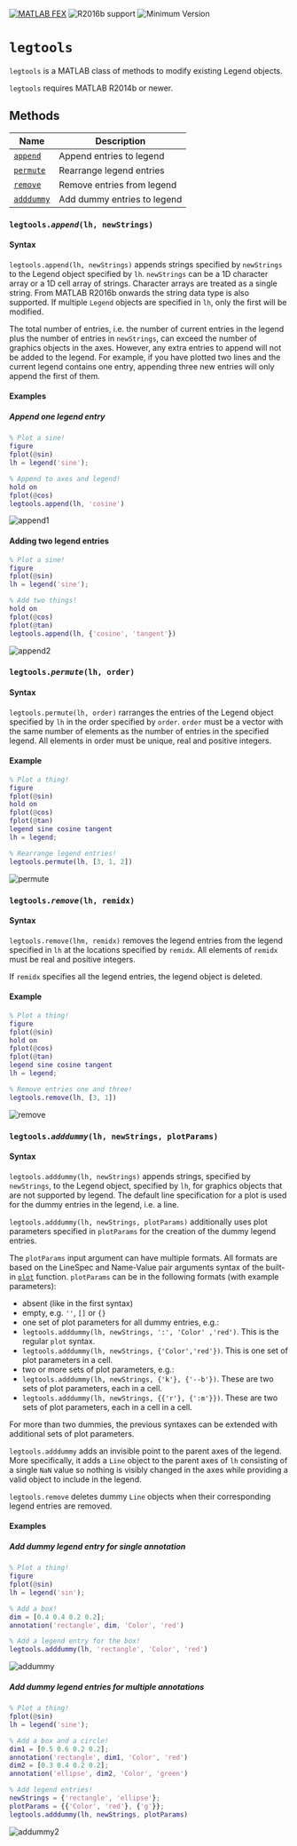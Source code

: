 [![MATLAB FEX](https://img.shields.io/badge/MATLAB%20FEX-legtools-brightgreen.svg)](http://www.mathworks.com/matlabcentral/fileexchange/57241-hg2-legend-tools) ![R2016b support](https://img.shields.io/badge/supports-R2016b%20(v9.1)-brightgreen.svg) ![Minimum Version](https://img.shields.io/badge/requires-R2014b%20(v8.4)-orange.svg)

# `legtools`
`legtools` is a MATLAB class of methods to modify existing Legend objects.

`legtools` requires MATLAB R2014b or newer.

## Methods
Name | Description
----------|--------------
[`append`](#append) | Append entries to legend
[`permute`](#permute) | Rearrange legend entries  
[`remove`](#remove) | Remove entries from legend
[`adddummy`](#adddummy) | Add dummy entries to legend

<a name="append"></a>
### `legtools.`*`append`*`(lh, newStrings)`
#### Syntax
`legtools.append(lh, newStrings)` appends strings specified
by `newStrings` to the Legend object specified by `lh`.
`newStrings` can be a 1D character array or a 1D cell array
of strings. Character arrays are treated as a single
string. From MATLAB R2016b onwards the string data type is
also supported. If multiple `Legend` objects are specified
in `lh`, only the first will be modified.

The total number of entries, i.e. the number of current
entries in the legend plus the number of entries in
`newStrings`, can exceed the number of graphics objects in
the axes. However, any extra entries to append will not be
added to the legend. For example, if you have plotted two
lines and the current legend contains one entry, appending
three new entries will only append the first of them.

#### Examples
##### Append one legend entry
```matlab
% Plot a sine!
figure
fplot(@sin)
lh = legend('sine');

% Append to axes and legend!
hold on
fplot(@cos)
legtools.append(lh, 'cosine')
```
![append1](../readme/img/append1.png)

#### Adding two legend entries
```matlab
% Plot a sine!
figure
fplot(@sin)
lh = legend('sine');

% Add two things!
hold on
fplot(@cos)
fplot(@tan)
legtools.append(lh, {'cosine', 'tangent'})
```
![append2](../readme/img/append2.png)

<a name="permute"></a>
### `legtools.`*`permute`*`(lh, order)`
#### Syntax
`legtools.permute(lh, order)` rarranges the entries of the
Legend object specified by `lh` in the order specified by
`order`. `order` must be a vector with the same number of
elements as the number of entries in the specified legend.
All elements in order must be unique, real and positive
integers.

#### Example
```matlab
% Plot a thing!
figure
fplot(@sin)
hold on
fplot(@cos)
fplot(@tan)
legend sine cosine tangent
lh = legend;

% Rearrange legend entries!
legtools.permute(lh, [3, 1, 2])
```
![permute](../readme/img/permute.png)

<a name="remove"></a>
### `legtools.`*`remove`*`(lh, remidx)`
#### Syntax            
`legtools.remove(lhm, remidx)` removes the legend entries from
the legend specified in `lh` at the locations specified by
`remidx`. All elements of `remidx` must be real and positive
integers.

If `remidx` specifies all the legend entries, the legend
object is deleted.

#### Example
```matlab
% Plot a thing!
figure
fplot(@sin)
hold on
fplot(@cos)
fplot(@tan)
legend sine cosine tangent
lh = legend;

% Remove entries one and three!
legtools.remove(lh, [3, 1])
```
![remove](../readme/img/remove.png)

<a name="adddummy"></a>
### `legtools.`*`adddummy`*`(lh, newStrings, plotParams)`
#### Syntax
`legtools.adddummy(lh, newStrings)` appends strings, specified
by `newStrings`, to the Legend object, specified by `lh`, for
graphics objects that are not supported by legend. The
default line specification for a plot is used for the dummy
entries in the legend, i.e. a line.

`legtools.adddummy(lh, newStrings, plotParams)` additionally
uses plot parameters specified in `plotParams` for the
creation of the dummy legend entries.

The `plotParams` input argument can have multiple formats.
All formats are based on the LineSpec and Name-Value pair
arguments syntax of the built-in [`plot`](https://mathworks.com/help/matlab/ref/plot.html) function. `plotParams`
can be in the following formats (with example parameters):
- absent (like in the first syntax)
- empty, e.g. `''`, `[]` or `{}`
- one set of plot parameters for all dummy entries, e.g.:
 - `legtools.adddummy(lh, newStrings, ':', 'Color' ,'red')`. This is the regular `plot` syntax.
 - `legtools.adddummy(lh, newStrings, {'Color','red'})`. This is one set of plot parameters in a cell.
- two or more sets of plot parameters, e.g.:
 - `legtools.adddummy(lh, newStrings, {'k'}, {'--b'})`. These are two sets of plot parameters, each in a cell.
 - `legtools.adddummy(lh, newStrings, {{'r'}, {':m'}})`. These are two sets of plot parameters, each in a cell in a cell.

For more than two dummies, the previous syntaxes can be
extended with additional sets of plot parameters.

`legtools.adddummy` adds an invisible point to the parent
axes of the legend. More specifically, it adds a `Line`
object to the parent axes of `lh` consisting of a single `NaN`
value so nothing is visibly changed in the axes while
providing a valid object to include in the legend.

`legtools.remove` deletes dummy `Line` objects when their
corresponding legend entries are removed.

#### Examples
##### Add dummy legend entry for single annotation
```matlab
% Plot a thing!
figure
fplot(@sin)
lh = legend('sin');

% Add a box!
dim = [0.4 0.4 0.2 0.2];
annotation('rectangle', dim, 'Color', 'red')

% Add a legend entry for the box!
legtools.adddummy(lh, 'rectangle', 'Color', 'red')
```
![addummy](../readme/img/adddummy1.png)

##### Add dummy legend entries for multiple annotations
```matlab
% Plot a thing!
fplot(@sin)
lh = legend('sine');

% Add a box and a circle!
dim1 = [0.5 0.6 0.2 0.2];
annotation('rectangle', dim1, 'Color', 'red')
dim2 = [0.3 0.4 0.2 0.2];
annotation('ellipse', dim2, 'Color', 'green')

% Add legend entries!
newStrings = {'rectangle', 'ellipse'};
plotParams = {{'Color', 'red'}, {'g'}};
legtools.adddummy(lh, newStrings, plotParams)
```
![addummy2](../readme/img/adddummy2.png)
